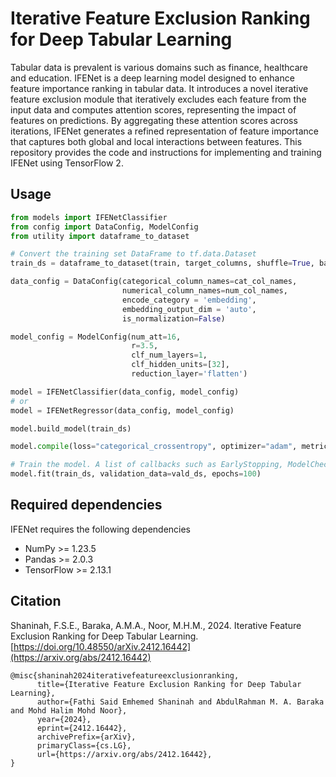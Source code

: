 # Iterative Feature Exclusion Ranking for Deep Tabular Learning

Tabular data is prevalent is various domains such as finance, healthcare and education. IFENet is a deep learning model designed to enhance feature importance ranking in tabular data. It introduces a novel iterative feature exclusion module that iteratively excludes each feature from the input data and computes attention scores, representing the impact of features on predictions. By aggregating these attention scores across iterations, IFENet generates a refined representation of feature importance that captures both global and local interactions between features. This repository provides the code and instructions for implementing and training IFENet using TensorFlow 2.

## Usage

```python
from models import IFENetClassifier
from config import DataConfig, ModelConfig
from utility import dataframe_to_dataset

# Convert the training set DataFrame to tf.data.Dataset
train_ds = dataframe_to_dataset(train, target_columns, shuffle=True, batch_size=256)

data_config = DataConfig(categorical_column_names=cat_col_names, 
                         numerical_column_names=num_col_names,
                         encode_category = 'embedding',
                         embedding_output_dim = 'auto',
                         is_normalization=False)

model_config = ModelConfig(num_att=16,
                           r=3.5,
                           clf_num_layers=1,
                           clf_hidden_units=[32],
                           reduction_layer='flatten')

model = IFENetClassifier(data_config, model_config)
# or
model = IFENetRegressor(data_config, model_config)

model.build_model(train_ds)

model.compile(loss="categorical_crossentropy", optimizer="adam", metrics=["accuracy"])

# Train the model. A list of callbacks such as EarlyStopping, ModelCheckpoint can be passed to the .fit() method.
model.fit(train_ds, validation_data=vald_ds, epochs=100)
```

## Required dependencies
IFENet requires the following dependencies
- NumPy >= 1.23.5
- Pandas >= 2.0.3
- TensorFlow >= 2.13.1

## Citation
Shaninah, F.S.E., Baraka, A.M.A., Noor, M.H.M., 2024. Iterative Feature Exclusion Ranking for Deep Tabular Learning. [https://doi.org/10.48550/arXiv.2412.16442](https://arxiv.org/abs/2412.16442)
```
@misc{shaninah2024iterativefeatureexclusionranking,
      title={Iterative Feature Exclusion Ranking for Deep Tabular Learning}, 
      author={Fathi Said Emhemed Shaninah and AbdulRahman M. A. Baraka and Mohd Halim Mohd Noor},
      year={2024},
      eprint={2412.16442},
      archivePrefix={arXiv},
      primaryClass={cs.LG},
      url={https://arxiv.org/abs/2412.16442}, 
}
```

